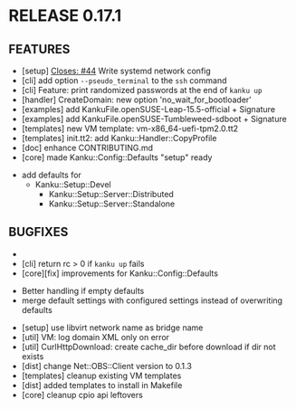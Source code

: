# RELEASE 0.17.1

## FEATURES

* [setup] [Closes: #44](https://github.com/M0ses/kanku/issues/44) Write systemd network config
* [cli] add option `--pseudo_terminal` to the `ssh` command
* [cli] Feature: print randomized passwords at the end of `kanku up`
* [handler] CreateDomain: new option 'no_wait_for_bootloader'
* [examples] add KankuFile.openSUSE-Leap-15.5-official + Signature
* [examples] add KankuFile.openSUSE-Tumbleweed-sdboot + Signature
* [templates] new VM template: vm-x86_64-uefi-tpm2.0.tt2
* [templates] init.tt2: add Kanku::Handler::CopyProfile
* [doc] enhance CONTRIBUTING.md
* [core] made Kanku::Config::Defaults "setup" ready

- add defaults for
  - Kanku::Setup::Devel
    - Kanku::Setup::Server::Distributed
    - Kanku::Setup::Server::Standalone


## BUGFIXES

* 
* [cli] return rc > 0 if `kanku up` fails
* [core][fix] improvements for Kanku::Config::Defaults

- Better handling if empty defaults
- merge default settings with configured settings instead of overwriting defaults
* [setup] use libvirt network name as  bridge name
* [util] VM: log domain XML only on error
* [util] CurlHttpDownload: create cache_dir before download if dir not exists
* [dist] change Net::OBS::Client version to 0.1.3
* [templates] cleanup existing VM templates
* [dist] added templates to install in Makefile
* [core] cleanup cpio api leftovers



